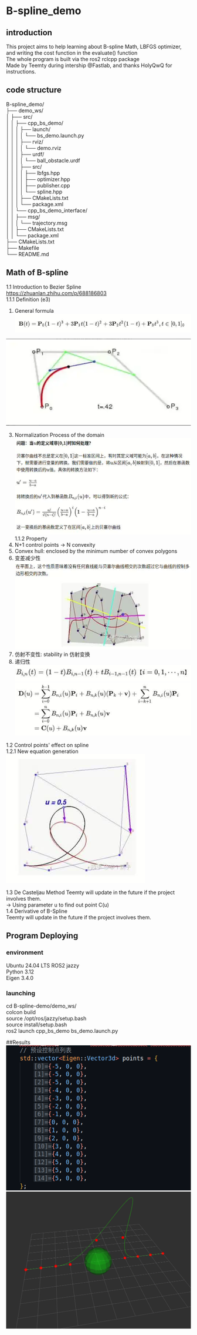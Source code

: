# B-spline_demo
## introduction
This project aims to help learning about B-spline Math, LBFGS optimizer, and writing the cost function in the evaluate() function  
The whole program is built via the ros2 rclcpp package  
Made by Teemty during intership @Fastlab, and thanks HolyQwQ for instructions.  

## code structure
B-spline_demo/  
├── demo_ws/  
│   ├── src/  
│   │   ├── cpp_bs_demo/  
│   │   │   ├── launch/  
│   │   │   │   └── bs_demo.launch.py  
│   │   │   ├── rviz/  
│   │   │   │   └── demo.rviz  
│   │   │   ├── urdf/  
│   │   │   │   └── ball_obstacle.urdf  
│   │   │   ├── src/  
│   │   │   │   ├── lbfgs.hpp  
│   │   │   │   ├── optimizer.hpp  
│   │   │   │   ├── publisher.cpp  
│   │   │   │   └── spline.hpp  
│   │   │   ├── CMakeLists.txt  
│   │   │   └── package.xml  
│   │   └── cpp_bs_demo_interface/  
│   │       ├── msg/  
│   │       │   └── trajectory.msg  
│   │       ├── CMakeLists.txt  
│   │       └── package.xml  
├── CMakeLists.txt  
├── Makefile  
└── README.md  
  
## Math of B-spline
1.1 Introduction to Bezier Spline  
https://zhuanlan.zhihu.com/p/688186803  
1.1.1 Definition (e3)  
1) General formula  
![Alt text](pic/1.png)

![Alt text](pic/new_2.png)  

3) Normalization Process of the domain  
![Alt text](pic/3.png)  
1.1.2 Property  
1) N+1 control points -> N convexity  
2) Convex hull: enclosed by the minimum number of convex polygons  
3) 变差减少性  
![Alt text](pic/4.png) 
4) 仿射不变性: stability in 仿射变换  
5) 递归性  
![Alt text](pic/5.png)
![Alt text](pic/6.png) 

1.2 Control points' effect on spline  
1.2.1 New equation generation  
![Alt text](pic/7.png) 


1.3 De Casteljau Method 
Teemty will update in the future if the project involves them.  
-> Using parameter u to find out point C(u)  
1.4 Derivative of B-Spline  
Teemty will update in the future if the project involves them.  

## Program Deploying
### environment
Ubuntu 24.04 LTS 
ROS2 jazzy  
Python 3.12  
Eigen 3.4.0  

### launching
cd B-spline-demo/demo_ws/  
colcon build  
source /opt/ros/jazzy/setup.bash  
source install/setup.bash  
ros2 launch cpp_bs_demo bs_demo.launch.py  

##Results
![Alt text](pic/param.png) 
![Alt text](pic/result.png) 

